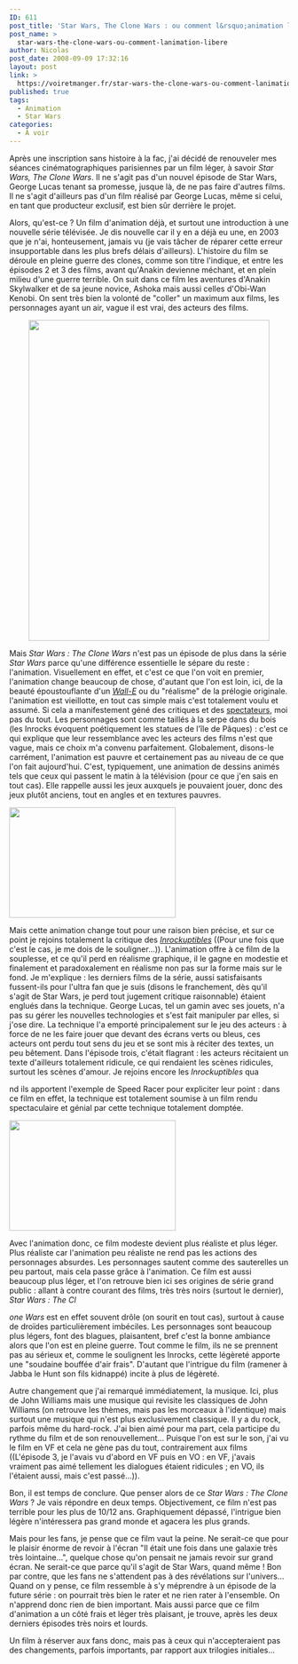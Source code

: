 ```yaml
---
ID: 611
post_title: 'Star Wars, The Clone Wars : ou comment l&rsquo;animation libère'
post_name: >
  star-wars-the-clone-wars-ou-comment-lanimation-libere
author: Nicolas
post_date: 2008-09-09 17:32:16
layout: post
link: >
  https://voiretmanger.fr/star-wars-the-clone-wars-ou-comment-lanimation-libere/
published: true
tags:
  - Animation
  - Star Wars
categories:
  - À voir
---
```

<p></p>
<p>Après une inscription sans histoire à la fac, j'ai décidé de renouveler mes séances cinématographiques parisiennes par un film léger, à savoir <em>Star Wars, The Clone Wars</em>. Il ne s'agit pas d'un nouvel épisode de Star Wars, George Lucas tenant sa promesse, jusque là, de ne pas faire d'autres films. Il ne s'agit d'ailleurs pas d'un film réalisé par George Lucas, même si celui, en tant que producteur exclusif, est bien sûr derrière le projet.</p>
<p>Alors, qu'est-ce ? Un film d'animation déjà, et surtout une introduction à une nouvelle série télévisée. Je dis nouvelle car il y en a déjà eu une, en 2003 que je n'ai, honteusement, jamais vu (je vais tâcher de réparer cette erreur insupportable dans les plus brefs délais d'ailleurs). L'histoire du film se déroule en pleine guerre des clones, comme son titre l'indique, et entre les épisodes 2 et 3 des films, avant qu'Anakin devienne méchant, et en plein milieu d'une guerre terrible. On suit dans ce film les aventures d'Anakin Skylwalker et de sa jeune novice, Ashoka mais aussi celles d'Obi-Wan Kenobi. On sent très bien la volonté de "coller" un maximum aux films, les personnages ayant un air, vague il est vrai, des acteurs des films.</p>
<p style="text-align: center;"><a href="http://www.allocine.fr/film/fichefilm_gen_cfilm=136230.html"><img class="size-full wp-image-612 aligncenter" title="18959841_w434_h_q80" src="http://nicolasfurno.com/blog/wp-content/uploads/2008/09/18959841_w434_h_q80.jpg" alt="" width="434" height="578" /></a></p>
<p></p>
<p>Mais <em>Star Wars : The Clone Wars</em> n'est pas un épisode de plus dans la série <em>Star Wars</em> parce qu'une différence essentielle le sépare du reste : l'animation. Visuellement en effet, et c'est ce que l'on voit en premier, l'animation change beaucoup de chose, d'autant que l'on est loin, ici, de la beauté époustouflante d'un <em><a href="http://nicolasfurno.com/blog/index.php/2008/09/07/wall-e-dernier-bijou-des-studios-pixar/">Wall-E</a><span style="font-style: normal;"> ou du "réalisme" de la prélogie originale. l'animation est vieillotte, en tout cas simple mais c'est totalement voulu et assumé. Si cela a manifestement géné des critiques et des <a href="http://www.allocine.fr/film/critiquepublic_gen_cfilm=136230&amp;note=0.html">spectateurs</a>, moi pas du tout. Les personnages sont comme taillés à la serpe dans du bois (les Inrocks évoquent poétiquement les statues de l'île de Pâques) : c'est ce qui explique que leur ressemblance avec les acteurs des films n'est que vague, mais ce choix m'a convenu parfaitement. Globalement, disons-le carrément, l'animation est pauvre et certainement pas au niveau de ce que l'on fait aujourd'hui. C'est, typiquement, une animation de dessins animés tels que ceux qui passent le matin à la télévision (pour ce que j'en sais en tout cas). Elle rappelle aussi les jeux auxquels je pouvaient jouer, donc des jeux plutôt anciens, tout en angles et en textures pauvres.</span></em></p>
<img class="size-medium wp-image-613 alignleft" title="18957092_w434_h_q80" src="http://nicolasfurno.com/blog/wp-content/uploads/2008/09/18957092_w434_h_q80-300x199.jpg" alt="" width="300" height="199" />
<p>Mais cette animation change tout pour une raison bien précise, et sur ce point je rejoins totalement la critique des <em><a href="http://www.lesinrocks.com/cine/cinema-article/star-wars-the-clone-wars/?cHash=6632392e26">Inrockuptibles</a></em> ((Pour une fois que c'est le cas, je me dois de le souligner...)). L'animation offre à ce film de la souplesse, et ce qu'il perd en réalisme graphique, il le gagne en modestie et finalement et paradoxalement en réalisme non pas sur la forme mais sur le fond. Je m'explique : les derniers films de la série, aussi satisfaisants fussent-ils pour l'ultra fan que je suis (disons le franchement, dès qu'il s'agit de Star Wars, je perd tout jugement critique raisonnable) étaient englués dans la technique. George Lucas, tel un gamin avec ses jouets, n'a pas su gérer les nouvelles technologies et s'est fait manipuler par elles, si j'ose dire. La technique l'a emporté principalement sur le jeu des acteurs : à force de ne les faire jouer que devant des écrans verts ou bleus, ces acteurs ont perdu tout sens du jeu et se sont mis à réciter des textes, un peu bêtement. Dans l'épisode trois, c'était flagrant : les acteurs récitaient un texte d'ailleurs totalement ridicule, ce qui rendaient les scènes ridicules, surtout les scènes d'amour. Je rejoins encore les <em>Inrockuptibles</em> qua</p>
<p>nd ils apportent l'exemple de Speed Racer pour expliciter leur point : dans ce film en effet, la technique est totalement soumise à un film rendu spectaculaire et génial par cette technique totalement domptée.</p>
<img class="size-medium wp-image-614 alignright" title="18937716_w434_h_q80" src="http://nicolasfurno.com/blog/wp-content/uploads/2008/09/18937716_w434_h_q80-300x199.jpg" alt="" width="300" height="199" />
<p>Avec l'animation donc, ce film modeste devient plus réaliste et plus léger. Plus réaliste car l'animation peu réaliste ne rend pas les actions des personnages absurdes. Les personnages sautent comme des sauterelles un peu partout, mais cela passe grâce à l'animation. Ce film est aussi beaucoup plus léger, et l'on retrouve bien ici ses origines de série grand public : allant à contre courant des films, très très noirs (surtout le dernier), <em>Star Wars : The Cl</em></p>
<p><em>one Wars</em> est en effet souvent drôle (on sourit en tout cas), surtout à cause de droïdes particulièrement imbéciles. Les personnages sont beaucoup plus légers, font des blagues, plaisantent, bref c'est la bonne ambiance alors que l'on est en pleine guerre. Tout comme le film, ils ne se prennent pas au sérieux et, comme le soulignent les Inrocks, cette légèreté apporte une "soudaine bouffée d'air frais". D'autant que l'intrigue du film (ramener à Jabba le Hunt son fils kidnappé) incite à plus de légèreté.</p>
<p>Autre changement que j'ai remarqué immédiatement, la musique. Ici, plus de John Williams mais une musique qui revisite les classiques de John Williams (on retrouve les thèmes, mais pas les morceaux à l'identique) mais surtout une musique qui n'est plus exclusivement classique. Il y a du rock, parfois même du hard-rock. J'ai bien aimé pour ma part, cela participe du rythme du film et de son renouvellement... Puisque l'on est sur le son, j'ai vu le film en VF et cela ne gène pas du tout, contrairement aux films ((L'épisode 3, je l'avais vu d'abord en VF puis en VO : en VF, j'avais vraiment pas aimé tellement les dialogues étaient ridicules ; en VO, ils l'étaient aussi, mais c'est passé...)).</p>
<p></p>
<p>Bon, il est temps de conclure. Que penser alors de ce <em>Star Wars : The Clone Wars</em> ? Je vais répondre en deux temps. Objectivement, ce film n'est pas terrible pour les plus de 10/12 ans. Graphiquement dépassé, l'intrigue bien légère n'intéressera pas grand monde et agacera les plus grands.</p>
<p>Mais pour les fans, je pense que ce film vaut la peine. Ne serait-ce que pour le plaisir énorme de revoir à l'écran "Il était une fois dans une galaxie très très lointaine...", quelque chose qu'on pensait ne jamais revoir sur grand écran. Ne serait-ce que parce qu'il s'agit de Star Wars, quand même ! Bon par contre, que les fans ne s'attendent pas à des révélations sur l'univers... Quand on y pense, ce film ressemble à s'y méprendre à un épisode de la future série : on pourrait très bien le rater et ne rien rater à l'ensemble. On n'apprend donc rien de bien important. Mais aussi parce que ce film d'animation a un côté frais et léger très plaisant, je trouve, après les deux derniers épisodes très noirs et lourds.</p>
<p>Un film à réserver aux fans donc, mais pas à ceux qui n'accepteraient pas des changements, parfois importants, par rapport aux trilogies initiales...</p>